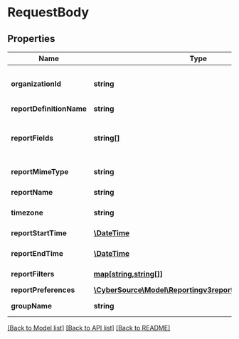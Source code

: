# RequestBody

## Properties
Name | Type | Description | Notes
------------ | ------------- | ------------- | -------------
**organizationId** | **string** | Valid CyberSource Organization Id | [optional] 
**reportDefinitionName** | **string** |  | [optional] 
**reportFields** | **string[]** | List of fields which needs to get included in a report | [optional] 
**reportMimeType** | **string** | Format of the report | [optional] 
**reportName** | **string** | Name of the report | [optional] 
**timezone** | **string** | Timezone of the report | [optional] 
**reportStartTime** | [**\DateTime**](\DateTime.md) | Start time of the report | [optional] 
**reportEndTime** | [**\DateTime**](\DateTime.md) | End time of the report | [optional] 
**reportFilters** | [**map[string,string[]]**](array.md) | List of filters to apply | [optional] 
**reportPreferences** | [**\CyberSource\Model\Reportingv3reportsReportPreferences**](Reportingv3reportsReportPreferences.md) |  | [optional] 
**groupName** | **string** | Specifies the group name | [optional] 

[[Back to Model list]](../README.md#documentation-for-models) [[Back to API list]](../README.md#documentation-for-api-endpoints) [[Back to README]](../README.md)


